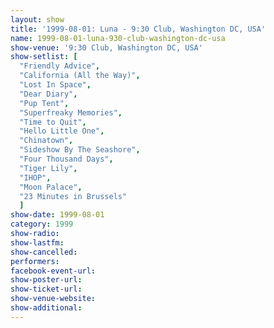 ```yaml
---
layout: show
title: '1999-08-01: Luna - 9:30 Club, Washington DC, USA'
name: 1999-08-01-luna-930-club-washington-dc-usa
show-venue: '9:30 Club, Washington DC, USA'
show-setlist: [
  "Friendly Advice",
  "California (All the Way)",
  "Lost In Space",
  "Dear Diary",
  "Pup Tent",
  "Superfreaky Memories",
  "Time to Quit",
  "Hello Little One",
  "Chinatown",
  "Sideshow By The Seashore",
  "Four Thousand Days",
  "Tiger Lily",
  "IHOP",
  "Moon Palace",
  "23 Minutes in Brussels"
  ]
show-date: 1999-08-01
category: 1999
show-radio: 
show-lastfm: 
show-cancelled: 
performers: 
facebook-event-url: 
show-poster-url: 
show-ticket-url: 
show-venue-website: 
show-additional: 
---
```


